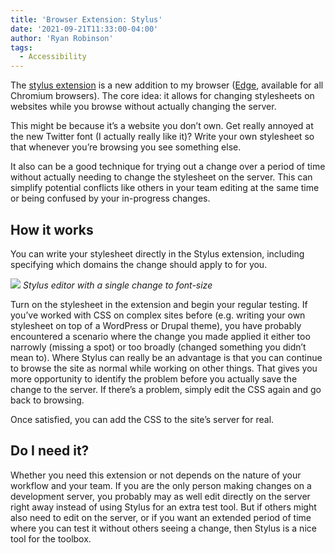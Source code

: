 ```yaml
---
title: 'Browser Extension: Stylus'
date: '2021-09-21T11:33:00-04:00'
author: 'Ryan Robinson'
tags:
  - Accessibility
---
```


The [stylus extension](https://chrome.google.com/webstore/detail/stylus/clngdbkpkpeebahjckkjfobafhncgmne) is a new addition to my browser ([Edge](/posts/2021/web-browser-edge-chrome/), available for all Chromium browsers). The core idea: it allows for changing stylesheets on websites while you browse without actually changing the server.

This might be because it’s a website you don’t own. Get really annoyed at the new Twitter font (I actually really like it)? Write your own stylesheet so that whenever you’re browsing you see something else.

It also can be a good technique for trying out a change over a period of time without actually needing to change the stylesheet on the server. This can simplify potential conflicts like others in your team editing at the same time or being confused by your in-progress changes.

## How it works

You can write your stylesheet directly in the Stylus extension, including specifying which domains the change should apply to for you.

![](/assets/img/2021/09/Stylus-Editor.png)
_Stylus editor with a single change to font-size_

Turn on the stylesheet in the extension and begin your regular testing. If you’ve worked with CSS on complex sites before (e.g. writing your own stylesheet on top of a WordPress or Drupal theme), you have probably encountered a scenario where the change you made applied it either too narrowly (missing a spot) or too broadly (changed something you didn’t mean to). Where Stylus can really be an advantage is that you can continue to browse the site as normal while working on other things. That gives you more opportunity to identify the problem before you actually save the change to the server. If there’s a problem, simply edit the CSS again and go back to browsing.

Once satisfied, you can add the CSS to the site’s server for real.

## Do I need it?

Whether you need this extension or not depends on the nature of your workflow and your team. If you are the only person making changes on a development server, you probably may as well edit directly on the server right away instead of using Stylus for an extra test tool. But if others might also need to edit on the server, or if you want an extended period of time where you can test it without others seeing a change, then Stylus is a nice tool for the toolbox.